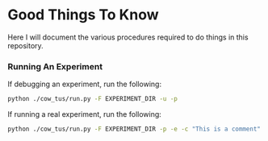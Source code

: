 # Good Things To Know

Here I will document the various procedures required to do things in this repository.

### Running An Experiment

If debugging an experiment, run the following:

```bash
python ./cow_tus/run.py -F EXPERIMENT_DIR -u -p
```

If running a real experiment, run the following:

```bash
python ./cow_tus/run.py -F EXPERIMENT_DIR -p -e -c "This is a comment"
```